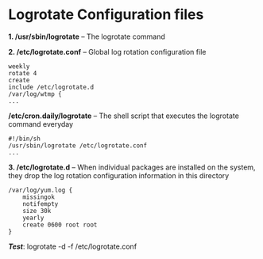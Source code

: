 Logrotate Configuration files
=============================

**1. /usr/sbin/logrotate** – The logrotate command

**2. /etc/logrotate.conf** – Global log rotation configuration file
```
weekly
rotate 4
create
include /etc/logrotate.d
/var/log/wtmp {
...
```

**/etc/cron.daily/logrotate** – The shell script that executes the logrotate command everyday
```
#!/bin/sh
/usr/sbin/logrotate /etc/logrotate.conf
...
```

**3. /etc/logrotate.d** – When individual packages are installed on the system, they drop the log rotation configuration information in this directory
```
/var/log/yum.log {
    missingok
    notifempty
    size 30k
    yearly
    create 0600 root root
}
```

_**Test**_: logrotate -d -f /etc/logrotate.conf
